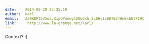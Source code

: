 ```yaml
---
date:    2014-05-28 23:25:19
author:  karl
email:   Z39KBMtbV5oa.KipOYnewylDULOxh.2L8Hv1x8B7E54HmBxbUtFI9C
link:     http://www.la-grange.net/karl/
---
```


Context? :)
